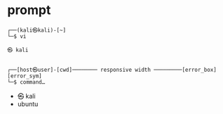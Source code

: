 # prompt

```
┌──(kali㉿kali)-[~]
└─$ vi

㉿ kali


┌──[host㉿user]-[cwd]──────── responsive width ─────────[error_box][error_sym]
└─$ command…
```

- ㉿ kali
- ubuntu